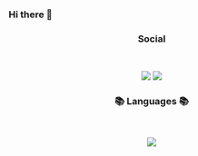 ### Hi there 👋

<h3 align="center"><b>Social</b></h3>
</br>
<p align="center"> 
<a href="mailto:dev.choi0409@gmail.com"><img src="https://img.shields.io/badge/Gmail-D14836.svg?style=flat-square&logo=Gmail&logoColor=white"/></a>
<a href="https://www.instagram.com/choi0409__"><img src="https://img.shields.io/badge/Instagram-%23E4405F.svg?style=flat-square&logo=Instagram&logoColor=white&link=https://www.instagram.com/choi0409__"/></a>
</p>

<h3 align="center"><b>📚 Languages 📚</b></h3>
</br>
<p align="center">
<img src="https://img.shields.io/badge/java-3670A0?style=for-the-badge&logo=python&logoColor=ffdd54"/>
</p>
